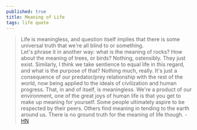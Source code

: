 ```yaml
---
published: true
title: Meaning of Life
tags: life quote
---
```

> Life is meaningless, and question itself implies that there is some universal truth that we're all blind to or something.  
> Let's phrase it in another way: what is the meaning of rocks? How about the meaning of trees, or birds? Nothing, ostensibly. They just exist. Similarly, I think we take sentience to equal life in this regard, and what is the purpose of that? Nothing much, really. It's just a consequence of our predator/prey relationship with the rest of the world, now being applied to the ideals of civilization and human progress. That, in and of itself, is meaningless. We're a product of our environment, one of the great joys of human life is that you get to make up meaning for yourself. Some people ultimately aspire to be respected by their peers. Others find meaning in tending to the earth around us. There is no ground truth for the meaning of life though. - [HN](https://news.ycombinator.com/item?id=31274146)